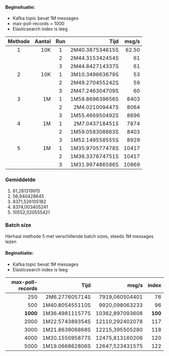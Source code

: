 
#### Beginsituatie:
- Kafka topic bevat 1M messages
- max-poll-records = 1000
- Elasticsearch index is leeg

| Methode | Aantal | Run |             Tijd | msg/s |
|:-------:|-------:|:---:|-----------------:|------:|
|    1    |    10K |  1  |  2M40.387534615S | 62.50 |
|         |        |  2  |  2M44.315342454S |    61 |
|         |        |  3  |  2M44.842714337S |    61 |
|    2    |    10K |  1  |  3M10.349663679S |    53 |
|         |        |  2  |  2M49.270455242S |    59 |
|         |        |  3  |  2M47.246304709S |    60 |
|    3    |     1M |  1  |  1M58.869639656S |  8403 |
|         |        |  2  |   2M4.021009447S |  8064 |
|         |        |  3  |  1M55.466950492S |  8696 |
|    4    |     1M |  1  |   2M7.043718451S |  7874 |
|         |        |  2  |  1M59.058308863S |  8403 |
|         |        |  3  |  1M52.149558555S |  8929 |
|    5    |     1M |  1  |  1M35.970577478S | 10417 |
|         |        |  2  |  1M36.337674751S | 10417 |
|         |        |  3  |  1M31.997486586S | 10869 |

### Gemiddelde
1. 61,281319915
2. 56,940428645
3. 8371,526105182
4. 8374,003405241
5. 10552,020555421

### Batch size
Herhaal methode 5 met verschillende batch sizes, steeds 1M messages lezen

#### Beginsitiatie:
- Kafka topic bevat 1M messages
- Elasticsearch index is leeg

| max-poll-records |             Tijd |            msg/s |   index |
|-----------------:|-----------------:|-----------------:|--------:|
|              250 |   2M6.277605714S |   7919,060504401 |      76 |
|              500 |  1M40.805455110S |   9920,098063233 |      96 |
|         __1000__ |  1M36.498111577S |  10362,897093608 | __100__ |
|             2000 |  1M22.574389354S |  12110,292402078 |     117 |
|             3000 |  1M21.863906868S |  12215,395505280 |     118 |
|             4000 |  1M20.155095877S |  12475,813160208 |     120 |
|             5000 |  1M19.066862806S |  12647,523431575 |     122 |
